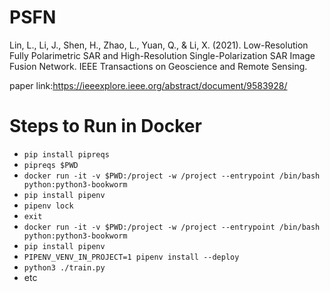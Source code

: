 # PSFN

Lin, L., Li, J., Shen, H., Zhao, L., Yuan, Q., & Li, X. (2021). Low-Resolution Fully Polarimetric SAR and High-Resolution Single-Polarization SAR Image Fusion Network. IEEE Transactions on Geoscience and Remote Sensing.

paper link:https://ieeexplore.ieee.org/abstract/document/9583928/

# Steps to Run in Docker
* `pip install pipreqs`
* `pipreqs $PWD`
* `docker run -it -v $PWD:/project -w /project --entrypoint /bin/bash python:python3-bookworm`
* `pip install pipenv`
* `pipenv lock`
* `exit`
* `docker run -it -v $PWD:/project -w /project --entrypoint /bin/bash python:python3-bookworm`
* `pip install pipenv`
* `PIPENV_VENV_IN_PROJECT=1 pipenv install --deploy`
* `python3 ./train.py`
* etc
